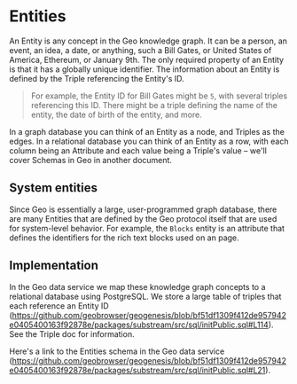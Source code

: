 # Entities

An Entity is any concept in the Geo knowledge graph. It can be a person, an event, an idea, a date, or anything, such a Bill Gates, or United States of America, Ethereum, or January 9th. The only required property of an Entity is that it has a globally unique identifier. The information about an Entity is defined by the Triple referencing the Entity's ID.

> For example, the Entity ID for Bill Gates might be `5`, with several triples referencing this ID. There might be a triple defining the name of the entity, the date of birth of the entity, and more.

In a graph database you can think of an Entity as a node, and Triples as the edges. In a relational database you can think of an Entity as a row, with each column being an Attribute and each value being a Triple's value – we'll cover Schemas in Geo in another document.

[](./images/entity.png)

## System entities

Since Geo is essentially a large, user-programmed graph database, there are many Entities that are defined by the Geo protocol itself that are used for system-level behavior. For example, the `Blocks` entity is an attribute that defines the identifiers for the rich text blocks used on an page.

## Implementation

In the Geo data service we map these knowledge graph concepts to a relational database using PostgreSQL. We store a large table of triples that each reference an Entity ID (https://github.com/geobrowser/geogenesis/blob/bf51df1309f412de957942e0405400163f92878e/packages/substream/src/sql/initPublic.sql#L114). See the Triple doc for information.

Here's a link to the Entities schema in the Geo data service (https://github.com/geobrowser/geogenesis/blob/bf51df1309f412de957942e0405400163f92878e/packages/substream/src/sql/initPublic.sql#L21).
